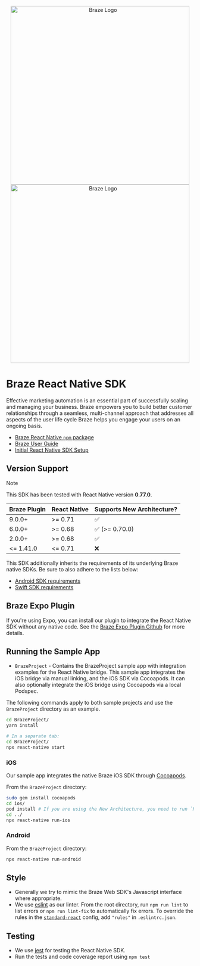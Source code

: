 <p align="center">
  <img width="480" alt="Braze Logo" src=".github/assets/logo-light.png#gh-light-mode-only" />
  <img width="480" alt="Braze Logo" src=".github/assets/logo-dark.png#gh-dark-mode-only" />
</p>

# Braze React Native SDK

Effective marketing automation is an essential part of successfully scaling and managing your business. Braze empowers you to build better customer relationships through a seamless, multi-channel approach that addresses all aspects of the user life cycle Braze helps you engage your users on an ongoing basis.

- [Braze React Native `npm` package](https://www.npmjs.com/package/@braze/react-native-sdk)
- [Braze User Guide](https://www.braze.com/docs/user_guide/introduction)
- [Initial React Native SDK Setup](https://www.braze.com/docs/developer_guide/platforms/react_native/sdk_integration)

## Version Support

> [!NOTE]
> This SDK has been tested with React Native version **0.77.0**.

| Braze Plugin | React Native | Supports New Architecture? |
| ------------ | ------------ | -------------------------- |
| 9.0.0+       | >= 0.71      | ✅                         |
| 6.0.0+       | >= 0.68      | ✅ (>= 0.70.0)             |
| 2.0.0+       | >= 0.68      | ✅                         |
| <= 1.41.0    | <= 0.71      | ❌                         |

This SDK additionally inherits the requirements of its underlying Braze native SDKs. Be sure to also adhere to the lists below:
* [Android SDK requirements](https://github.com/braze-inc/braze-android-sdk?tab=readme-ov-file#version-information)
* [Swift SDK requirements](https://github.com/braze-inc/braze-swift-sdk?tab=readme-ov-file#version-information)

## Braze Expo Plugin

If you're using Expo, you can install our plugin to integrate the React Native SDK without any native code. See the [Braze Expo Plugin Github](https://github.com/braze-inc/braze-expo-plugin) for more details.

## Running the Sample App

- `BrazeProject` - Contains the BrazeProject sample app with integration examples for the React Native bridge. This sample app integrates the iOS bridge via manual linking, and the iOS SDK via Cocoapods. It can
also optionally integrate the iOS bridge using Cocoapods via a local Podspec.

The following commands apply to both sample projects and use the `BrazeProject` directory as an example.

```zsh
cd BrazeProject/
yarn install

# In a separate tab:
cd BrazeProject/
npx react-native start
```

### iOS
Our sample app integrates the native Braze iOS SDK through [Cocoapods](https://guides.cocoapods.org/using/getting-started.html).

From the `BrazeProject` directory:
```zsh
sudo gem install cocoapods
cd ios/
pod install # If you are using the New Architecture, you need to run `RCT_NEW_ARCH_ENABLED=1 pod install` instead.
cd ../
npx react-native run-ios
```

### Android
From the `BrazeProject` directory:
```zsh
npx react-native run-android
```

## Style
- Generally we try to mimic the Braze Web SDK's Javascript interface where appropriate.
- We use [eslint](http://eslint.org/) as our linter. From the root directory, run `npm run lint` to list errors or `npm run lint-fix` to automatically fix errors. To override the rules in the [`standard-react`](https://github.com/feross/eslint-config-standard-react) config, add `"rules"` in `.eslintrc.json`.

## Testing
- We use [jest](https://facebook.github.io/jest/) for testing the React Native SDK.
- Run the tests and code coverage report using `npm test`
